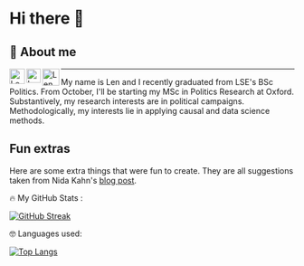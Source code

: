 # Hi there 👋

## 👨 About me  


<a href="https://twitter.com/len_metson">
  <img align="left" alt="Len Metson's Twitter Profile" width="27px" 
       src="https://upload.wikimedia.org/wikipedia/sco/thumb/9/9f/Twitter_bird_logo_2012.svg/172px-Twitter_bird_logo_2012.svg.png" />
</a>

<a href="https://www.linkedin.com/in/lenmetson">
  <img align="left" alt="Len Metson's LinkedIN profile" width="25px" src="https://upload.wikimedia.org/wikipedia/commons/thumb/c/ca/LinkedIn_logo_initials.png/240px-LinkedIn_logo_initials.png" />
</a>

<a href="mailto:lennard.metson@politics.ox.ac.uk">
  <img align="left" alt="Len Metson's Email" width="30px" src="https://upload.wikimedia.org/wikipedia/commons/thumb/2/2e/723-e-mail-2.svg/512px-723-e-mail-2.svg.png" />
</a>

***

My name is Len and I recently graduated from LSE's BSc Politics. From October, I'll be starting my MSc in Politics Research at Oxford. Substantively, my research interests are in political campaigns. Methodologically, my interests lie in applying causal and data science methods.


## Fun extras 

Here are some extra things that were fun to create. They are all suggestions taken from Nida Kahn's [blog post](https://www.sitepoint.com/github-profile-readme/).

🔥 My GitHub Stats :

[![GitHub Streak](http://github-readme-streak-stats.herokuapp.com?user=lenmetson)](https://git.io/streak-stats)

🤓 Languages used:

[![Top Langs](https://github-readme-stats.vercel.app/api/top-langs/?username=lenmetson&layout=compact)](https://github.com/anuraghazra/github-readme-stats)



